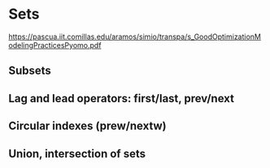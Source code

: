 # Sets
https://pascua.iit.comillas.edu/aramos/simio/transpa/s_GoodOptimizationModelingPracticesPyomo.pdf

## Subsets

## Lag and lead operators: first/last, prev/next

## Circular indexes (prew/nextw)

## Union, intersection of sets

